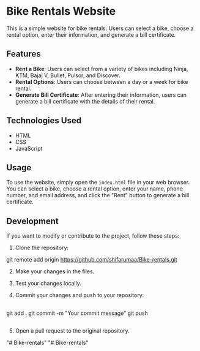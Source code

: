 # Bike Rentals Website

This is a simple website for bike rentals. Users can select a bike, choose a rental option, enter their information, and generate a bill certificate.

## Features

- **Rent a Bike**: Users can select from a variety of bikes including Ninja, KTM, Bajaj V, Bullet, Pulsor, and Discover.
- **Rental Options**: Users can choose between a day or a week for bike rental.
- **Generate Bill Certificate**: After entering their information, users can generate a bill certificate with the details of their rental.

## Technologies Used

- HTML
- CSS
- JavaScript

## Usage

To use the website, simply open the `index.html` file in your web browser. You can select a bike, choose a rental option, enter your name, phone number, and email address, and click the "Rent" button to generate a bill certificate.

## Development

If you want to modify or contribute to the project, follow these steps:

1. Clone the repository:

git remote add origin https://github.com/shifarumaa/Bike-rentals.git


2. Make your changes in the files.

3. Test your changes locally.

4. Commit your changes and push to your repository:

##
git add .
git commit -m "Your commit message"
git push

##

5. Open a pull request to the original repository.

"# Bike-rentals" 
"# Bike-rentals" 

